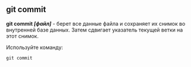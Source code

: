 ## git commit

**git commit *[файл]*** - берет все данные файла и сохраняет их снимок во внутренней базе данных. Затем сдвигает указатель текущей ветки на этот снимок.

Используйте команду:

```TypeScript=
git commit
```
